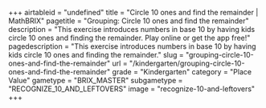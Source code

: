+++
airtableid = "undefined"
title = "Circle 10 ones and find the remainder | MathBRIX"
pagetitle = "Grouping: Circle 10 ones and find the remainder"
description = "This exercise introduces numbers in base 10 by having kids circle 10 ones and finding the remainder. Play online or get the app free!"
pagedescription = "This exercise introduces numbers in base 10 by having kids circle 10 ones and finding the remainder."
slug = "grouping-circle-10-ones-and-find-the-remainder"
url = "/kindergarten/grouping-circle-10-ones-and-find-the-remainder"
grade = "Kindergarten"
category = "Place Value"
gametype = "BRIX_MASTER"
subgametype = "RECOGNIZE_10_AND_LEFTOVERS"
image = "recognize-10-and-leftovers"
+++